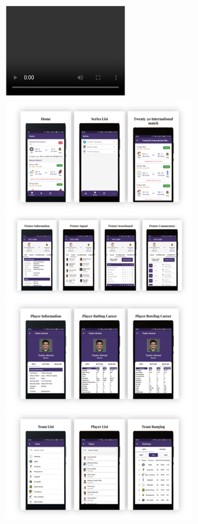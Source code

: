 <video width="320" height="240" controls>
  <source src="https://www.dropbox.com/s/ba5hhhcpcnia7ko/Cricket_App_Snapshot.mp4?dl=0" type="video/mp4">
</video>

![Home Feature](./snapshot/home.png)
![Fixture Match](./snapshot/fixture.png)
![Player Information](./snapshot/player_info.png)
![List Feature](./snapshot/list.png)